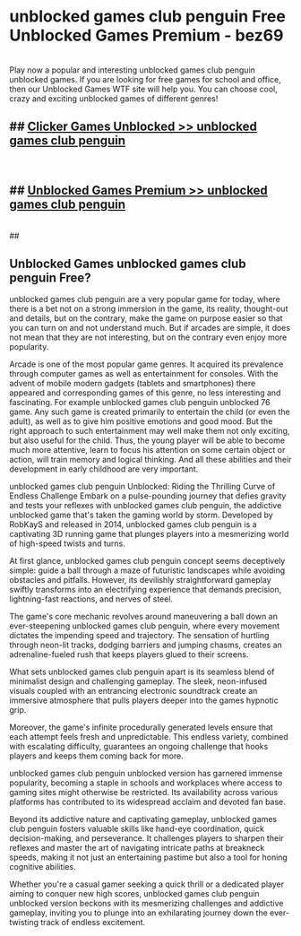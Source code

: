 # unblocked games club penguin  Free Unblocked Games Premium - bez69 <br>
<br>
Play now a popular and interesting unblocked games club penguin unblocked games. If you are looking for free games for school and office, then our Unblocked Games WTF site will help you. You can choose cool, crazy and exciting unblocked games of different genres!


## ##  [Clicker Games Unblocked >> unblocked games club penguin](http://freeplayer.one?title=unblocked_games_club_penguin&ref=UGames)
  <br>

##  ## [Unblocked Games Premium >> unblocked games club penguin](http://freeplayer.one?title=unblocked_games_club_penguin&ref=UGames)
  <br>
  ##



## Unblocked Games unblocked games club penguin Free?

unblocked games club penguin are a very popular game for today, where there is a bet not on a strong immersion in the game, its reality, thought-out and details, but on the contrary, make the game on purpose easier so that you can turn on and not understand much. But if arcades are simple, it does not mean that they are not interesting, but on the contrary even enjoy more popularity.

Arcade is one of the most popular game genres. It acquired its prevalence through computer games as well as entertainment for consoles. With the advent of mobile modern gadgets (tablets and smartphones) there appeared and corresponding games of this genre, no less interesting and fascinating. For example unblocked games club penguin unblocked 76 game. Any such game is created primarily to entertain the child (or even the adult), as well as to give him positive emotions and good mood. But the right approach to such entertainment may well make them not only exciting, but also useful for the child. Thus, the young player will be able to become much more attentive, learn to focus his attention on some certain object or action, will train memory and logical thinking. And all these abilities and their development in early childhood are very important.

unblocked games club penguin Unblocked: Riding the Thrilling Curve of Endless Challenge
Embark on a pulse-pounding journey that defies gravity and tests your reflexes with unblocked games club penguin, the addictive unblocked game that's taken the gaming world by storm. Developed by RobKayS and released in 2014, unblocked games club penguin is a captivating 3D running game that plunges players into a mesmerizing world of high-speed twists and turns.

At first glance, unblocked games club penguin concept seems deceptively simple: guide a ball through a maze of futuristic landscapes while avoiding obstacles and pitfalls. However, its devilishly straightforward gameplay swiftly transforms into an electrifying experience that demands precision, lightning-fast reactions, and nerves of steel.

The game's core mechanic revolves around maneuvering a ball down an ever-steepening unblocked games club penguin, where every movement dictates the impending speed and trajectory. The sensation of hurtling through neon-lit tracks, dodging barriers and jumping chasms, creates an adrenaline-fueled rush that keeps players glued to their screens.

What sets unblocked games club penguin apart is its seamless blend of minimalist design and challenging gameplay. The sleek, neon-infused visuals coupled with an entrancing electronic soundtrack create an immersive atmosphere that pulls players deeper into the games hypnotic grip.

Moreover, the game's infinite procedurally generated levels ensure that each attempt feels fresh and unpredictable. This endless variety, combined with escalating difficulty, guarantees an ongoing challenge that hooks players and keeps them coming back for more.

unblocked games club penguin unblocked version has garnered immense popularity, becoming a staple in schools and workplaces where access to gaming sites might otherwise be restricted. Its availability across various platforms has contributed to its widespread acclaim and devoted fan base.

Beyond its addictive nature and captivating gameplay, unblocked games club penguin fosters valuable skills like hand-eye coordination, quick decision-making, and perseverance. It challenges players to sharpen their reflexes and master the art of navigating intricate paths at breakneck speeds, making it not just an entertaining pastime but also a tool for honing cognitive abilities.

Whether you're a casual gamer seeking a quick thrill or a dedicated player aiming to conquer new high scores, unblocked games club penguin unblocked version beckons with its mesmerizing challenges and addictive gameplay, inviting you to plunge into an exhilarating journey down the ever-twisting track of endless excitement.
